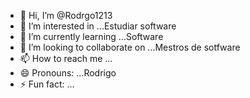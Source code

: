 - 👋 Hi, I’m @Rodrgo1213
- 👀 I’m interested in ...Estudiar software
- 🌱 I’m currently learning ...Software
- 💞️ I’m looking to collaborate on ...Mestros de sotfware 
- 📫 How to reach me ...
- 😄 Pronouns: ...Rodrigo
- ⚡ Fun fact: ...

<!---
Rodrgo1213/Rodrgo1213 is a ✨ special ✨ repository because its `README.md` (this file) appears on your GitHub profile.
You can click the Preview link to take a look at your changes.
--->
